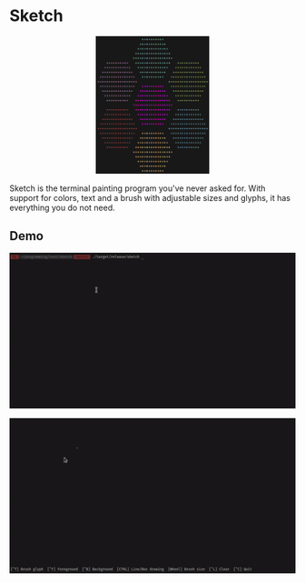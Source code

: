 # Sketch

<p align="center">
    <img width="200" alt="Sketch Logo" src="sketch.png">
</p>

Sketch is the terminal painting program you've never asked for. With support for
colors, text and a brush with adjustable sizes and glyphs, it has everything you
do not need.

## Demo

![](sketch.gif)

![](line_drawing.gif)
